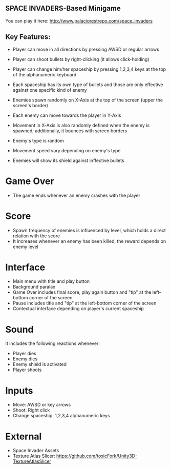 ## SPACE INVADERS-Based Minigame

You can play it here: http://www.palaciorestrepo.com/space_invaders

## Key Features:

- Player can move in all directions by pressing AWSD or regular arrows
- Player can shoot bullets by right-clicking (it allows click-holding)
- Player can change him/her spaceship by pressing 1,2,3,4 keys at the top of the alphanumeric keyboard
- Each spaceship has its own type of bullets and those are only effective against one specific kind of enemy

- Enemies spawn randomly on X-Axis at the top of the screen (upper the screen's border)
- Each enemy can move towards the player in Y-Axis
- Movement in X-Axis is also randomly defined when the enemy is spawned; additionally, it bounces with screen borders
- Enemy's type is random
- Movement speed vary depending on enemy's type
- Enemies will show its shield against inffective bullets

# Game Over

- The game ends whenever an enemy crashes with the player

# Score

- Spawn frequency of enemies is influenced by level, which holds a direct relation with the score
- It increases whenever an enemy has been killed, the reward depends on enemy level

# Interface

- Main menu with title and play button
- Background paralax
- Game Over includes final score, play again button and "tip" at the left-bottom corner of the screen
- Pause includes title and "tip" at the left-bottom corner of the screen
- Contextual interface depending on player's current spaceship

# Sound

It includes the following reactions whenever:
- Player dies
- Enemy dies
- Enemy shield is activated
- Player shoots

# Inputs

- Move: AWSD or key arrows
- Shoot: Right click
- Change spaceship: 1,2,3,4 alphanumeric keys

# External

- Space Invader Assets
- Texture Atlas Slicer: https://github.com/toxicFork/Unity3D-TextureAtlasSlicer

